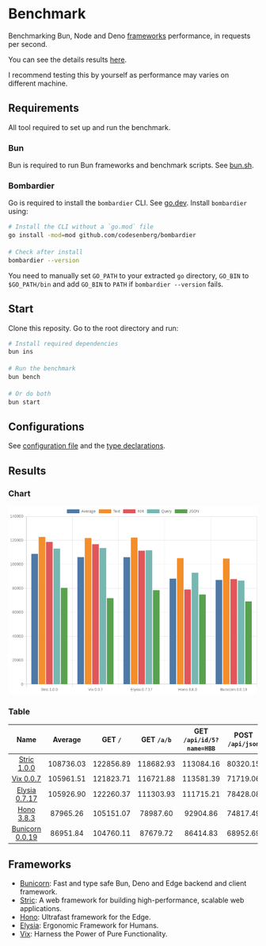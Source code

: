 # Benchmark
Benchmarking Bun, Node and Deno [frameworks](/src) performance, in requests per second.

You can see the details results [here](/results/index.md). 

I recommend testing this by yourself as performance may varies on different machine.

## Requirements
All tool required to set up and run the benchmark.

### Bun
Bun is required to run Bun frameworks and benchmark scripts. See [bun.sh](https://bun.sh).

### Bombardier
Go is required to install the `bombardier` CLI. See [go.dev](https://go.dev).
Install `bombardier` using:
```bash
# Install the CLI without a `go.mod` file
go install -mod=mod github.com/codesenberg/bombardier

# Check after install
bombardier --version
```
You need to manually set `GO_PATH` to your extracted `go` directory, `GO_BIN` to `$GO_PATH/bin` and add `GO_BIN` to `PATH` if `bombardier --version` fails.

## Start
Clone this reposity. Go to the root directory and run:
```bash
# Install required dependencies
bun ins

# Run the benchmark
bun bench

# Or do both
bun start
```

## Configurations
See [configuration file](/config.ts) and the [type declarations](/lib/types.ts). 

## Results

### Chart
![Chart](/results/chart.png)

### Table 


| Name | Average | GET `/` | GET `/a/b` | GET `/api/id/5?name=HBB` | POST `/api/json` |
|  :---: | :---: | :---: | :---: | :---: | :---: |
| [Stric 1.0.0](/results/main/Stric) | 108736.03 | 122856.89 | 118682.93 | 113084.16 | 80320.15 |
| [Vix 0.0.7](/results/main/Vix) | 105961.51 | 121823.71 | 116721.88 | 113581.39 | 71719.06 |
| [Elysia 0.7.17](/results/main/Elysia) | 105926.90 | 122260.37 | 111303.93 | 111715.21 | 78428.08 |
| [Hono 3.8.3](/results/main/Hono) | 87965.26 | 105151.07 | 78987.60 | 92904.86 | 74817.49 |
| [Bunicorn 0.0.19](/results/main/Bunicorn) | 86951.84 | 104760.11 | 87679.72 | 86414.83 | 68952.69 |
## Frameworks
- [Bunicorn](https://bunicorn.js.org): Fast and type safe Bun, Deno and Edge backend and client framework.
- [Stric](https://stricjs.netlify.app): A web framework for building high-performance, scalable web applications.
- [Hono](https://hono.dev): Ultrafast framework for the Edge.
- [Elysia](https://elysiajs.com): Ergonomic Framework for Humans.
- [Vix](https://vixeny.dev): Harness the Power of Pure Functionality.
